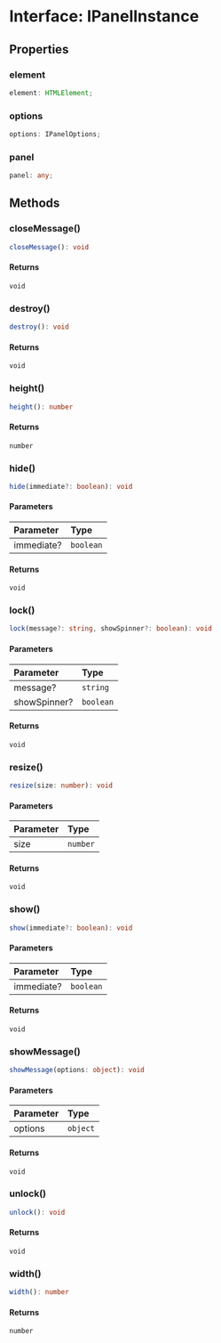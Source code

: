 # Interface: IPanelInstance

## Properties

### element

```ts
element: HTMLElement;
```

### options

```ts
options: IPanelOptions;
```

### panel

```ts
panel: any;
```

## Methods

### closeMessage()

```ts
closeMessage(): void
```

#### Returns

`void`

### destroy()

```ts
destroy(): void
```

#### Returns

`void`

### height()

```ts
height(): number
```

#### Returns

`number`

### hide()

```ts
hide(immediate?: boolean): void
```

#### Parameters

| Parameter  | Type      |
| :--------- | :-------- |
| immediate? | `boolean` |

#### Returns

`void`

### lock()

```ts
lock(message?: string, showSpinner?: boolean): void
```

#### Parameters

| Parameter    | Type      |
| :----------- | :-------- |
| message?     | `string`  |
| showSpinner? | `boolean` |

#### Returns

`void`

### resize()

```ts
resize(size: number): void
```

#### Parameters

| Parameter | Type     |
| :-------- | :------- |
| size      | `number` |

#### Returns

`void`

### show()

```ts
show(immediate?: boolean): void
```

#### Parameters

| Parameter  | Type      |
| :--------- | :-------- |
| immediate? | `boolean` |

#### Returns

`void`

### showMessage()

```ts
showMessage(options: object): void
```

#### Parameters

| Parameter | Type     |
| :-------- | :------- |
| options   | `object` |

#### Returns

`void`

### unlock()

```ts
unlock(): void
```

#### Returns

`void`

### width()

```ts
width(): number
```

#### Returns

`number`
